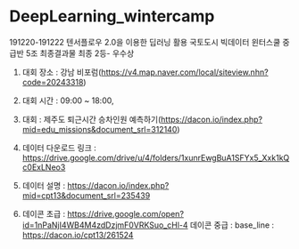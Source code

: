 # DeepLearning_wintercamp
191220-191222 
텐서플로우 2.0을 이용한 딥러닝 활용
국토도시 빅데이터 윈터스쿨 중급반 5조 최종결과물
최종 2등- 우수상



1. 대회 장소 : 강남 비포럼(https://v4.map.naver.com/local/siteview.nhn?code=20243318)

2. 대회 시간 : 09:00 ~ 18:00, 

3. 대회 : 제주도 퇴근시간 승차인원 예측하기(https://dacon.io/index.php?mid=edu_missions&document_srl=312140) 

4. 데이터 다운로드 링크 : https://drive.google.com/drive/u/4/folders/1xunrEwgBuA1SFYx5_Xxk1kQc0ExLNeo3

5. 데이터 설명 : https://dacon.io/index.php?mid=cpt13&document_srl=235439 

6. 데이콘 초급 : https://drive.google.com/open?id=1nPaNjI4WB4M4zdDzjmF0VRKSuo_cHl-4
   데이콘 중급 : base_line : https://dacon.io/cpt13/261524
